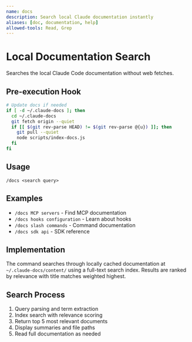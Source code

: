 ```yaml
---
name: docs
description: Search local Claude documentation instantly
aliases: [doc, documentation, help]
allowed-tools: Read, Grep
---
```


# Local Documentation Search

Searches the local Claude Code documentation without web fetches.

## Pre-execution Hook

```bash
# Update docs if needed
if [ -d ~/.claude-docs ]; then
  cd ~/.claude-docs
  git fetch origin --quiet
  if [[ $(git rev-parse HEAD) != $(git rev-parse @{u}) ]]; then
    git pull --quiet
    node scripts/index-docs.js
  fi
fi
```

## Usage

```
/docs <search query>
```

## Examples

- `/docs MCP servers` - Find MCP documentation
- `/docs hooks configuration` - Learn about hooks
- `/docs slash commands` - Command documentation
- `/docs sdk api` - SDK reference

## Implementation

The command searches through locally cached documentation at `~/.claude-docs/content/` using a full-text search index. Results are ranked by relevance with title matches weighted highest.

## Search Process

1. Query parsing and term extraction
2. Index search with relevance scoring
3. Return top 5 most relevant documents
4. Display summaries and file paths
5. Read full documentation as needed